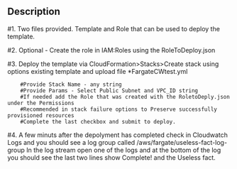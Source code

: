 ## Description

#1.  Two files provided.  Template and Role that can be used to deploy the template. 

#2.  Optional - Create the role in IAM:Roles using the RoleToDeploy.json

#3.  Deploy the template via CloudFormation>Stacks>Create stack using options existing template and upload file        *FargateCWtest.yml

        #Provide Stack Name - any string 
        #Provide Params - Select Public Subnet and VPC_ID string
        #If needed add the Role that was created with the RoletoDeply.json under the Permissions
        #Recommended in stack failure options to Preserve successfully provisioned resources 
        #Complete the last checkbox and submit to deploy.  

#4.  A few minuts after the depolyment has completed check in Cloudwatch Logs and you should see a log group called   /aws/fargate/useless-fact-log-group     In the log stream open one of the logs and at the bottom of the log you should see the last two lines show Complete! and the Useless fact. 

